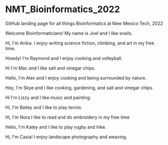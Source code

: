 # NMT_Bioinformatics_2022
GitHub landing page for all things Bioinformatics at New Mexico Tech, 2022


Welcome Bioinformaticians! My name is Joel and I like snails.

Hi, I'm Anika. I enjoy writing science fiction, climbing, and art in my free time. 

Howdy! I'm Raymond and I enjoy cooking and volleyball.

Hi I'm Mac and I like salt and vinegar chips.

Hello, I'm Alex and I enjoy cooking and being surrounded by nature.

Hey, I'm Skye and I like cooking, gardening, and salt and vinegar chips. 

Hi I'm Lizzy and I like music and painting.

Hi, I'm Bailey and I like to play tennis.

Hi, I'm Nora I like to read and do embroidery in my free time

Hello, I'm Katey and I like to play rugby and hike.

Hi, I'm Casia! I enjoy landscape photography and weaving.
